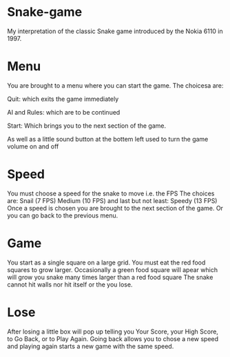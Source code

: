 # Snake-game
My interpretation of the classic Snake game introduced by the Nokia 6110 in 1997.

# Menu
You are brought to a menu where you can start the game.
The choicesa are: 

Quit: which exits the game immediately

AI and Rules: which are to be continued

Start: Which brings you to the next section of the game.

As well as a little sound button at the bottem left used to turn the game volume on and off

# Speed
You must choose a speed for the snake to move i.e. the FPS
The choices are:
Snail (7 FPS)
Medium (10 FPS)
and last but not least:
Speedy (13 FPS)
Once a speed is chosen you are brought to the next section of the game. Or you can go back to the previous menu.

# Game
You start as a single square on a large grid. You must eat the red food squares to grow larger. Occasionally a green food square will apear which will grow you snake many times larger than a red food square The snake cannot hit walls nor hit itself or the you lose. 

# Lose
After losing a little box will pop up telling you Your Score, your High Score, to Go Back, or to Play Again.
Going back allows you to chose a new speed and playing again starts a new game with the same speed.
